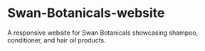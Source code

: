 # Swan-Botanicals-website
A responsive website for Swan Botanicals showcasing shampoo, conditioner, and hair oil products.

